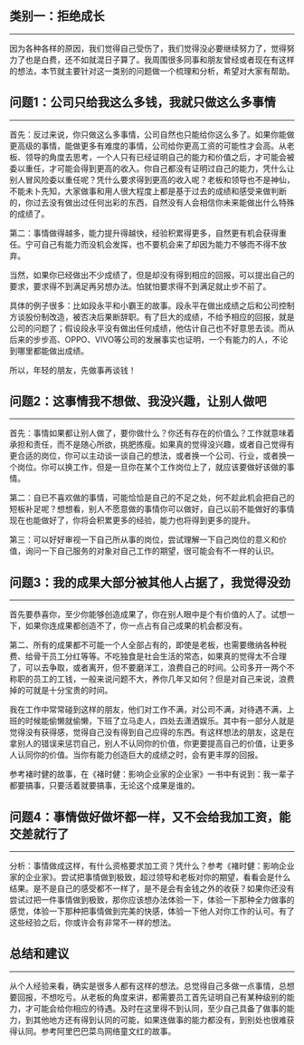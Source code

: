 ## 类别一：拒绝成长

---

因为各种各样的原因，我们觉得自己受伤了，我们觉得没必要继续努力了，觉得努力了也是白费，还不如就混日子算了。我周围很多同事和朋友曾经或者现在有这样的想法，本节就主要针对这一类别的问题做一个梳理和分析，希望对大家有帮助。

## 

## 问题1：公司只给我这么多钱，我就只做这么多事情

---

首先：反过来说，你只做这么多事情，公司自然也只能给你这么多了。如果你能做更高级的事情，能做更多有难度的事情，公司给你更高工资的可能性才会高。从老板、领导的角度去思考，一个人只有已经证明自己的能力和价值之后，才可能会被委以重任，才可能会得到更高的收入。你自己都没有证明过自己的能力，凭什么让别人冒风险委以重任呢？凭什么要求得到更高的收入呢？老板和领导也不是神仙，不能未卜先知，大家做事和用人很大程度上都是基于过去的成绩和感受来做判断的，你过去没有做出过任何出彩的东西，自然没有人会相信你未来能做出什么特殊的成绩了。

第二：事情做得越多，能力提升得越快，经验积累得更多，自然更有机会获得重任。宁可自己有能力而没机会发挥，也不要机会来了却因为能力不够而不得不放弃。

当然，如果你已经做出不少成绩了，但是却没有得到相应的回报，可以提出自己的要求，要求得不到满足再另想办法。怕就怕要求得不到满足就止步不前了。

具体的例子很多：比如段永平和小霸王的故事。段永平在做出成绩之后和公司控制方谈股份制改造，被否决后果断辞职。有了巨大的成绩，不给予相应的回报，就是公司的问题了；假设段永平没有做出任何成绩，他估计自己也不好意思去谈。而从后来的步步高、OPPO、VIVO等公司的发展事实也证明，一个有能力的人，不论到哪里都能做出成绩。

所以，年轻的朋友，先做事再谈钱！

## 

## 问题2：这事情我不想做、我没兴趣，让别人做吧

---

首先：事情如果都让别人做了，要你做什么？你还有存在的价值么？工作就意味着承担和责任，而不是随心所欲，挑肥拣瘦。如果真的觉得没兴趣，或者自己觉得有更合适的岗位，你可以主动谈一谈自己的想法，或者换一个公司、行业，或者换一个岗位。你可以换工作，但是一旦你在某个工作岗位上了，就应该要做好该做的事情。

第二：自已不喜欢做的事情，可能恰恰是自己的不足之处，何不趁此机会把自己的短板补足呢？想想看，别人不愿意做的事情你可以做好，自己以前不能做好的事情现在也能做好了，你将会积累更多的经验，能力也将得到更多的提升。

第三：可以好好审视一下自己所从事的岗位，尝试理解一下自己岗位的意义和价值，询问一下自己服务的对象对自己工作的期望，很可能会有不一样的认识。

## 

## 问题3：我的成果大部分被其他人占据了，我觉得没劲

---

首先要恭喜你，至少你能够创造成果了，你在别人眼中是个有价值的人了。试想一下，如果你连成果都创造不了，你一点占有自己成果的机会都没有。

第二、所有的成果都不可能一个人全部占有的，即使是老板，也需要缴纳各种税费、给骨干员工分红等等。不吃独食是社会生活的常态，如果真的觉得太不合理了，可以去争取，或者离开，但不要磨洋工，浪费自己的时间。公司多开一两个不称职的员工的工钱，一般来说问题不大，养你几年又如何？但是对自己来说，浪费掉的可就是十分宝贵的时间。

我在工作中常常碰到这样的朋友，他们对工作不满，对公司不满，对待遇不满，上班的时候能偷懒就偷懒，下班了立马走人，四处去潇洒娱乐。其中有一部分人就是觉得没有获得感，觉得自己没有得到自己应得的东西。有这样想法的朋友，这是在拿别人的错误来惩罚自己，别人不认同你的价值，你更要提高自己的价值，让更多人认同你的价值。当你有能力创造巨大的成绩之时，会有更丰厚的回报。

参考褚时健的故事，在《褚时健：影响企业家的企业家》一书中有说到：我一辈子都要搞事，只要活着就要搞事，无论这个成果是谁的。

## 

## 问题4：事情做好做坏都一样，又不会给我加工资，能交差就行了

---

分析：事情做成这样，有什么资格要求加工资？凭什么？参考《褚时健：影响企业家的企业家》。尝试把事情做到极致，超过领导和老板对你的期望，看看会是什么结果。是不是自己的感受都不一样了，是不是会有金钱之外的收获？如果你还没有尝试过把一件事情做到极致，那你应该想办法体验一下，体验一下那种全力做事的感觉，体验一下那种把事情做到完美的快感，体验一下他人对你工作的认可。有了这些经验之后，你或许会有非常不一样的想法。

## 

## 总结和建议

---

从个人经验来看，确实是很多人都有这样的想法。总觉得自己多做一点事情，总想要回报，不想吃亏。从老板的角度来讲，都需要员工首先证明自己有某种级别的能力，才可能会给你相应的待遇。及时在这里得不到认同，至少自己具备了做事的能力，到其他地方还有得到认同的可能，如果连做事的能力都没有，到别处也很难获得认同。参考阿里巴巴菜鸟网络童文红的故事。

